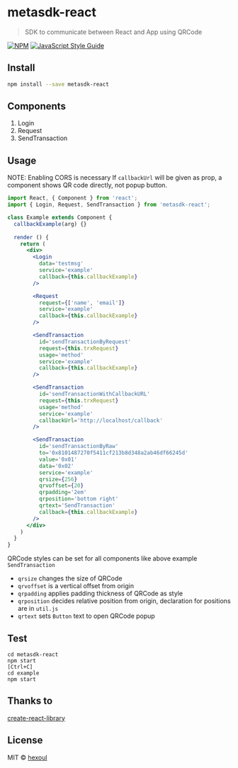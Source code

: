 # metasdk-react

> SDK to communicate between React and App using QRCode

[![NPM](https://img.shields.io/npm/v/metasdk-react.svg)](https://www.npmjs.com/package/metasdk-react) [![JavaScript Style Guide](https://img.shields.io/badge/code_style-standard-brightgreen.svg)](https://standardjs.com)

## Install

```bash
npm install --save metasdk-react
```

## Components

1. Login
2. Request
2. SendTransaction

## Usage

NOTE: Enabling CORS is necessary
If `callbackUrl` will be given as prop, a component shows QR code directly, not popup button.

```jsx
import React, { Component } from 'react';
import { Login, Request, SendTransaction } from 'metasdk-react';

class Example extends Component {
  callbackExample(arg) {}
  
  render () {
    return (
      <div>
        <Login
          data='testmsg'
          service='example'
          callback={this.callbackExample}
        />

        <Request
          request={['name', 'email']}
          service='example'
          callback={this.callbackExample}
        />

        <SendTransaction
          id='sendTransactionByRequest'
          request={this.trxRequest}
          usage='method'
          service='example'
          callback={this.callbackExample}
        />

        <SendTransaction
          id='sendTransactionWithCallbackURL'
          request={this.trxRequest}
          usage='method'
          service='example'
          callbackUrl='http://localhost/callback'
        />

        <SendTransaction
          id='sendTransactionByRaw'
          to='0x8101487270f5411cf213b8d348a2ab46df66245d'
          value='0x01'
          data='0x02'
          service='example'
          qrsize={256}
          qrvoffset={20}
          qrpadding='2em'
          qrposition='bottom right'
          qrtext='SendTransaction'
          callback={this.callbackExample}
        />
      </div>
    )
  }
}
```

QRCode styles can be set for all components like above example `SendTransaction`
- `qrsize` changes the size of QRCode
- `qrvoffset` is a vertical offset from origin
- `qrpadding` applies padding thickness of QRCode as style
- `qrposition` decides relative position from origin, declaration for positions are in `util.js`
- `qrtext` sets `Button` text to open QRCode popup

## Test
```
cd metasdk-react
npm start
[Ctrl+C]
cd example
npm start
```

## Thanks to
[create-react-library](https://www.npmjs.com/package/create-react-library)

## License

MIT © [hexoul](https://github.com/hexoul)
